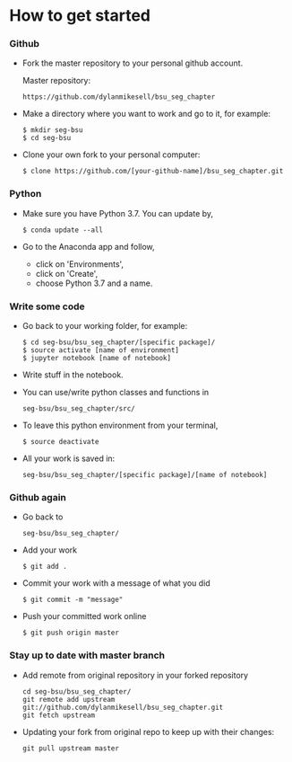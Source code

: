 
# How to get started

### Github

* Fork the master repository to your personal github account.

	Master repository: 

  ```
  https://github.com/dylanmikesell/bsu_seg_chapter
  ```

* Make a directory where you want to work and go to it, for example:

  ```
  $ mkdir seg-bsu
  $ cd seg-bsu
  ```
* Clone your own fork to your personal computer:

  ```
  $ clone https://github.com/[your-github-name]/bsu_seg_chapter.git
  ```

### Python

* Make sure you have Python 3.7. You can update by,

  ```
  $ conda update --all
  ```

* Go to the Anaconda app and follow,
	* click on 'Environments',
	* click on 'Create',
	* choose Python 3.7 and a name.

### Write some code

* Go back to your working folder, for example:

  ```
  $ cd seg-bsu/bsu_seg_chapter/[specific package]/
  $ source activate [name of environment]
  $ jupyter notebook [name of notebook]
  ```
* Write stuff in the notebook.
* You can use/write python classes and functions in 

	```
	seg-bsu/bsu_seg_chapter/src/
	```

* To leave this python environment from your terminal,

  ```
  $ source deactivate
  ```
* All your work is saved in:

  ```
  seg-bsu/bsu_seg_chapter/[specific package]/[name of notebook]
  ```
### Github again

* Go back to

	```
  seg-bsu/bsu_seg_chapter/
  ```
  
* Add your work

	```
  $ git add .
  ```

* Commit your work with a message of what you did

  ```
  $ git commit -m "message"
  ```

* Push your committed work online

  ```
  $ git push origin master
  ```
  
### Stay up to date with master branch  


* Add remote from original repository in your forked repository

	```
    cd seg-bsu/bsu_seg_chapter/
    git remote add upstream git://github.com/dylanmikesell/bsu_seg_chapter.git
    git fetch upstream
   ``` 

* Updating your fork from original repo to keep up with their changes:

	```
    git pull upstream master
   ```